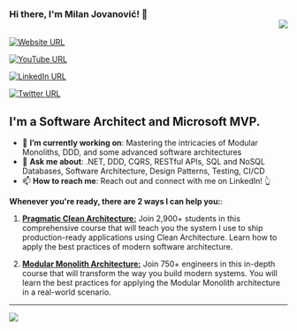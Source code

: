 ### Hi there, I'm Milan Jovanović! 👋 <div align = 'right'>![](https://komarev.com/ghpvc/?username=m-jovanovic&color=blue)</div>

[![Website URL](https://img.shields.io/badge/website-Check_it_out-yellow?logo=.net&style=for-the-badge)](https://www.milanjovanovic.tech/)

[![YouTube URL](https://img.shields.io/badge/YouTube-Subscribe-red?logo=youtube&style=for-the-badge)](https://www.youtube.com/c/MilanJovanovicTech)

[![LinkedIn URL](https://img.shields.io/badge/LinkedIn-Connect-blue?logo=linkedin&style=for-the-badge)](https://www.linkedin.com/in/milan-jovanovic)

[![Twitter URL](https://img.shields.io/badge/Twitter-Follow-blue?logo=twitter&style=for-the-badge)](https://twitter.com/mjovanovictech)

## **I'm a Software Architect and Microsoft MVP.**

- 🎯 **I’m currently working on**: Mastering the intricacies of Modular Monoliths, DDD, and some advanced software architectures
- 💬 **Ask me about**: .NET, DDD, CQRS, RESTful APIs, SQL and NoSQL Databases, Software Architecture, Design Patterns, Testing, CI/CD
- 📫 **How to reach me**: Reach out and connect with me on LinkedIn! 👆

**Whenever you're ready, there are 2 ways I can help you:**:

1. [**Pragmatic Clean Architecture:**](https://www.milanjovanovic.tech/pragmatic-clean-architecture?utm_source=dev.to&utm_medium=website&utm_campaign=cross-posting) Join 2,900+ students in this comprehensive course that will teach you the system I use to ship production-ready applications using Clean Architecture. Learn how to apply the best practices of modern software architecture.
 
2. [**Modular Monolith Architecture:**](https://www.milanjovanovic.tech/modular-monolith-architecture?utm_source=dev.to&utm_medium=website&utm_campaign=cross-posting) Join 750+ engineers in this in-depth course that will transform the way you build modern systems. You will learn the best practices for applying the Modular Monolith architecture in a real-world scenario.

<hr/>

<a href="https://github.com/m-jovanovic">
  <img src="https://github-readme-stats.vercel.app/api?username=m-jovanovic&count_private=true&show_icons=true&hide=stars" />
</a>
